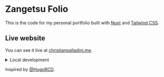 # Zangetsu Folio

This is the code for my personal portfolio built with [Nuxt](https://nuxt.com/) and [Tailwind CSS](https://tailwindcss.com/).

## Live website

You can see it live at [christianpalladini.me](https://christianpalladini.me/).


<details>
  <summary>Local development</summary>

- Clone this repository
- Install latest LTS version of [Node.js](https://nodejs.org/en/)
- Enable [Corepack](https://github.com/nodejs/corepack) using `corepack enable`
- Install dependencies using `pnpm install`
- Start development server using `pnpm dev`
- Open [http://localhost:3000](http://localhost:3000) in your browser

</details>

Inspired by [@HugoRCD](https://github.com/HugoRCD/hr-folio.git).

</a>
